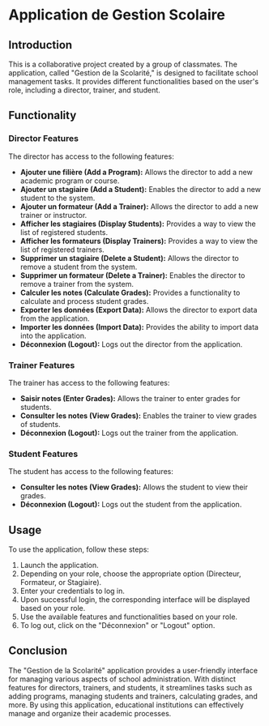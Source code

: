 # Application de Gestion Scolaire

## Introduction
This is a collaborative project created by a group of classmates. The application, called "Gestion de la Scolarité," is designed to facilitate school management tasks. It provides different functionalities based on the user's role, including a director, trainer, and student.

## Functionality

### Director Features
The director has access to the following features:

- **Ajouter une filière (Add a Program):** Allows the director to add a new academic program or course.
- **Ajouter un stagiaire (Add a Student):** Enables the director to add a new student to the system.
- **Ajouter un formateur (Add a Trainer):** Allows the director to add a new trainer or instructor.
- **Afficher les stagiaires (Display Students):** Provides a way to view the list of registered students.
- **Afficher les formateurs (Display Trainers):** Provides a way to view the list of registered trainers.
- **Supprimer un stagiaire (Delete a Student):** Allows the director to remove a student from the system.
- **Supprimer un formateur (Delete a Trainer):** Enables the director to remove a trainer from the system.
- **Calculer les notes (Calculate Grades):** Provides a functionality to calculate and process student grades.
- **Exporter les données (Export Data):** Allows the director to export data from the application.
- **Importer les données (Import Data):** Provides the ability to import data into the application.
- **Déconnexion (Logout):** Logs out the director from the application.

### Trainer Features
The trainer has access to the following features:

- **Saisir notes (Enter Grades):** Allows the trainer to enter grades for students.
- **Consulter les notes (View Grades):** Enables the trainer to view grades of students.
- **Déconnexion (Logout):** Logs out the trainer from the application.

### Student Features
The student has access to the following features:

- **Consulter les notes (View Grades):** Allows the student to view their grades.
- **Déconnexion (Logout):** Logs out the student from the application.

## Usage
To use the application, follow these steps:

1. Launch the application.
2. Depending on your role, choose the appropriate option (Directeur, Formateur, or Stagiaire).
3. Enter your credentials to log in.
4. Upon successful login, the corresponding interface will be displayed based on your role.
5. Use the available features and functionalities based on your role.
6. To log out, click on the "Déconnexion" or "Logout" option.

## Conclusion
The "Gestion de la Scolarité" application provides a user-friendly interface for managing various aspects of school administration. With distinct features for directors, trainers, and students, it streamlines tasks such as adding programs, managing students and trainers, calculating grades, and more. By using this application, educational institutions can effectively manage and organize their academic processes.
